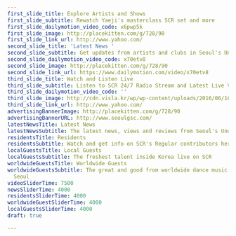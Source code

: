 ```yaml
---
first_slide_title: Explore Artists and Shows
first_slide_subtitle: Rewatch Yaeji's masterclass SCR set and more
first_slide_dailymotion_video_code: x6pwp5k
first_slide_image: http://placekitten.com/g/728/90
first_slide_link_url: http://www.yahoo.com/
second_slide_title: 'Latest News '
second_slide_subtitle: Get updates from artists and clubs in Seoul's Underground Scene
second_slide_dailymotion_video_code: x70etv8
second_slide_image: http://placekitten.com/g/728/90
second_slide_link_url: https://www.dailymotion.com/video/x70etv8
third_slide_title: Watch and Listen Live
third_slide_subtitle: Listen to SCR 24/7 Radio Stream and Latest Live Video
third_slide_dailymotion_video_code: ''
third_slide_image: http://cdn.visla.kr/wp/wp-content/uploads/2016/06/160622_jC_scrl-1600x1096.png
third_slide_link_url: http://www.yahoo.com/
advertisingBannerImage: http://placekitten.com/g/728/90
advertisingBannerURL: http://www.seoulgsc.com/
latestNewsTitle: Latest News
latestNewsSubtitle: The latest news, views and reviews from Seoul's Underground Scene
residentsTitle: Residents
residentsSubtitle: Watch and get info on SCR's Regular contributors here
localGuestsTitle: Local Guests
localGuestsSubtitle: The freshest talent inside Korea live on SCR
worldwideGuestsTitle: Worldwide Guests
worldwideGuestsSubtitle: The great and good from worldwide dance music coming through
  Seoul
videoSliderTime: 7500
newsSliderTime: 4000
residentsSliderTime: 4000
worldwideGuestSliderTime: 4000
localGuestsSliderTime: 4000
draft: true

---
```

